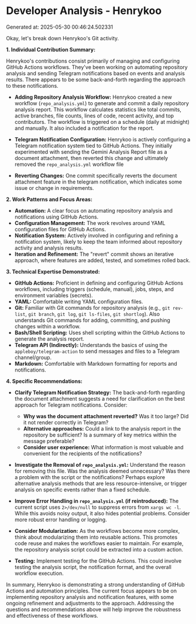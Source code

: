 # Developer Analysis - Henrykoo
Generated at: 2025-05-30 00:46:24.502331

Okay, let's break down Henrykoo's Git activity.

**1. Individual Contribution Summary:**

Henrykoo's contributions consist primarily of managing and configuring GitHub Actions workflows. They've been working on automating repository analysis and sending Telegram notifications based on events and analysis results. There appears to be some back-and-forth regarding the approach to these notifications.

*   **Adding Repository Analysis Workflow:** Henrykoo created a new workflow (`repo_analysis.yml`) to generate and commit a daily repository analysis report. This workflow calculates statistics like total commits, active branches, file counts, lines of code, recent activity, and top contributors.  The workflow is triggered on a schedule (daily at midnight) and manually.  It also included a notification for the report.

*   **Telegram Notification Configuration:** Henrykoo is actively configuring a Telegram notification system tied to GitHub Actions.  They initially experimented with sending the Gemini Analysis Report file as a document attachment, then reverted this change and ultimately removed the `repo_analysis.yml` workflow file

*   **Reverting Changes:** One commit specifically reverts the document attachment feature in the telegram notification, which indicates some issue or change in requirements.

**2. Work Patterns and Focus Areas:**

*   **Automation:** A clear focus on automating repository analysis and notifications using GitHub Actions.
*   **Configuration Management:**  The work revolves around YAML configuration files for GitHub Actions.
*   **Notification System:** Actively involved in configuring and refining a notification system, likely to keep the team informed about repository activity and analysis results.
*   **Iteration and Refinement:** The "revert" commit shows an iterative approach, where features are added, tested, and sometimes rolled back.

**3. Technical Expertise Demonstrated:**

*   **GitHub Actions:** Proficient in defining and configuring GitHub Actions workflows, including triggers (schedule, manual), jobs, steps, and environment variables (secrets).
*   **YAML:** Comfortable writing YAML configuration files.
*   **Git:** Familiar with Git commands for repository analysis (e.g., `git rev-list`, `git branch`, `git log`, `git ls-files`, `git shortlog`).  Also understands Git commands for adding, committing, and pushing changes within a workflow.
*   **Bash/Shell Scripting:** Uses shell scripting within the GitHub Actions to generate the analysis report.
*   **Telegram API (Indirectly):**  Understands the basics of using the `appleboy/telegram-action` to send messages and files to a Telegram channel/group.
*   **Markdown:** Comfortable with Markdown formatting for reports and notifications.

**4. Specific Recommendations:**

*   **Clarify Telegram Notification Strategy:**  The back-and-forth regarding the document attachment suggests a need for clarification on the best approach for Telegram notifications.  Consider:
    *   **Why was the document attachment reverted?**  Was it too large?  Did it not render correctly in Telegram?
    *   **Alternative approaches:** Could a link to the analysis report in the repository be sufficient?  Is a summary of key metrics within the message preferable?
    *   **Consider user experience:** What information is most valuable and convenient for the recipients of the notifications?

*   **Investigate the Removal of `repo_analysis.yml`:**  Understand the reason for removing this file.  Was the analysis deemed unnecessary?  Was there a problem with the script or the notifications?  Perhaps explore alternative analysis methods that are less resource-intensive, or trigger analysis on specific events rather than a fixed schedule.

*   **Improve Error Handling in `repo_analysis.yml` (if reintroduced):** The current script uses `2>/dev/null` to suppress errors from `xargs wc -l`.  While this avoids noisy output, it also hides potential problems.  Consider more robust error handling or logging.

*   **Consider Modularization:** As the workflows become more complex, think about modularizing them into reusable actions. This promotes code reuse and makes the workflows easier to maintain. For example, the repository analysis script could be extracted into a custom action.

*   **Testing:** Implement testing for the GitHub Actions.  This could involve testing the analysis script, the notification format, and the overall workflow execution.

In summary, Henrykoo is demonstrating a strong understanding of GitHub Actions and automation principles.  The current focus appears to be on implementing repository analysis and notification features, with some ongoing refinement and adjustments to the approach.  Addressing the questions and recommendations above will help improve the robustness and effectiveness of these workflows.
